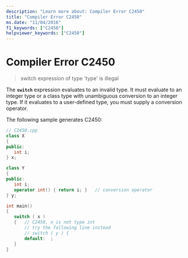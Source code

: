 ```yaml
---
description: "Learn more about: Compiler Error C2450"
title: "Compiler Error C2450"
ms.date: "11/04/2016"
f1_keywords: ["C2450"]
helpviewer_keywords: ["C2450"]
---
```

# Compiler Error C2450

> switch expression of type 'type' is illegal

The **`switch`** expression evaluates to an invalid type. It must evaluate to an integer type or a class type with unambiguous conversion to an integer type. If it evaluates to a user-defined type, you must supply a conversion operator.

The following sample generates C2450:

```cpp
// C2450.cpp
class X
{
public:
   int i;
} x;

class Y
{
public:
   int i;
   operator int() { return i; }   // conversion operator
} y;

int main()
{
   switch ( x )
   {   // C2450, x is not type int
       // try the following line instead
       // switch ( y ) {
       default:  ;
   }
}
```
